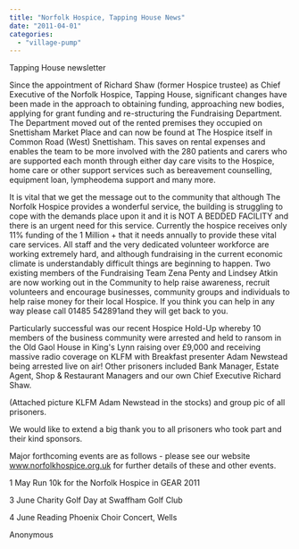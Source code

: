 ```yaml
---
title: "Norfolk Hospice, Tapping House News"
date: "2011-04-01"
categories: 
  - "village-pump"
---
```


Tapping House newsletter

Since the appointment of Richard Shaw (former Hospice trustee) as Chief Executive of the Norfolk Hospice, Tapping House, significant changes have been made in the approach to obtaining funding, approaching new bodies, applying for grant funding and re-structuring the Fundraising Department. The Department moved out of the rented premises they occupied on Snettisham Market Place and can now be found at The Hospice itself in Common Road (West) Snettisham. This saves on rental expenses and enables the team to be more involved with the 280 patients and carers who are supported each month through either day care visits to the Hospice, home care or other support services such as bereavement counselling, equipment loan, lympheodema support and many more.

It is vital that we get the message out to the community that although The Norfolk Hospice provides a wonderful service, the building is struggling to cope with the demands place upon it and it is NOT A BEDDED FACILITY and there is an urgent need for this service. Currently the hospice receives only 11% funding of the 1 Million + that it needs annually to provide these vital care services. All staff and the very dedicated volunteer workforce are working extremely hard, and although fundraising in the current economic climate is understandably difficult things are beginning to happen. Two existing members of the Fundraising Team Zena Penty and Lindsey Atkin are now working out in the Community to help raise awareness, recruit volunteers and encourage businesses, community groups and individuals to help raise money for their local Hospice. If you think you can help in any way please call 01485 542891and they will get back to you.

Particularly successful was our recent Hospice Hold-Up whereby 10 members of the business community were arrested and held to ransom in the Old Gaol House in King's Lynn raising over £9,000 and receiving massive radio coverage on KLFM with Breakfast presenter Adam Newstead being arrested live on air! Other prisoners included Bank Manager, Estate Agent, Shop & Restaurant Managers and our own Chief Executive Richard Shaw.

(Attached picture KLFM Adam Newstead in the stocks) and group pic of all prisoners.

We would like to extend a big thank you to all prisoners who took part and their kind sponsors.

Major forthcoming events are as follows - please see our website www.norfolkhospice.org.uk for further details of these and other events.

1 May Run 10k for the Norfolk Hospice in GEAR 2011

3 June Charity Golf Day at Swaffham Golf Club

4 June Reading Phoenix Choir Concert, Wells

Anonymous
